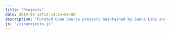 ```yaml
---
title: "Projects"
date: 2019-05-12T12:14:34+06:00
description: "Curated Open Source projects maintained by Sauce Labs and the Open Source Program Office."
js: "/js/projects.js"
---
```

